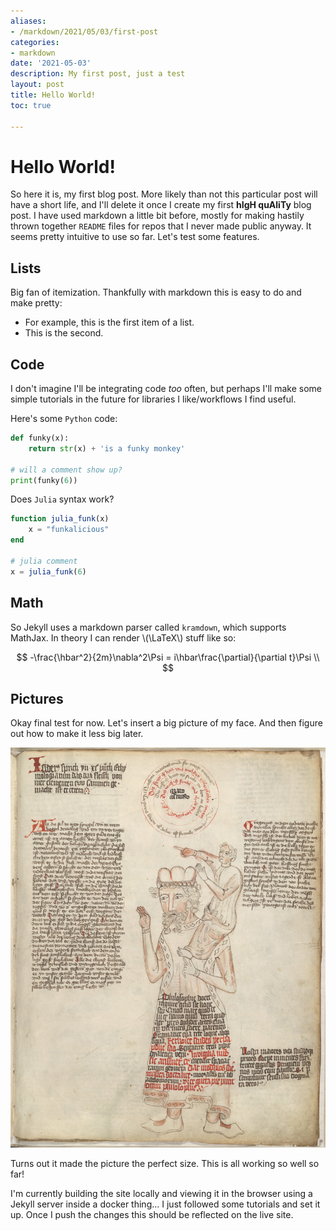```yaml
---
aliases:
- /markdown/2021/05/03/first-post
categories:
- markdown
date: '2021-05-03'
description: My first post, just a test
layout: post
title: Hello World!
toc: true

---
```


# Hello World!

So here it is, my first blog post. More likely than not this particular post will have a short life, and I'll delete it once I create my first **hIgH quAliTy** blog post. I have used markdown a little bit before, mostly for making hastily thrown together `README` files for repos that I never made public anyway. It seems pretty intuitive to use so far. Let's test some features.

## Lists

Big fan of itemization. Thankfully with markdown this is easy to do and make pretty:

- For example, this is the first item of a list.
- This is the second.

## Code

I don't imagine I'll be integrating code *too* often, but perhaps I'll make some simple tutorials in the future for libraries I like/workflows I find useful.

Here's some `Python` code:

```python
def funky(x):
	return str(x) + 'is a funky monkey'

# will a comment show up?
print(funky(6))
```

Does `Julia` syntax work?

```julia
function julia_funk(x)
	x = "funkalicious"
end

# julia comment
x = julia_funk(6)
```

## Math

So Jekyll uses a markdown parser called `kramdown`, which supports MathJax. In theory I can render \\(\LaTeX\\) stuff like so:

$$
-\frac{\hbar^2}{2m}\nabla^2\Psi = i\hbar\frac{\partial}{\partial t}\Psi \\
$$

## Pictures

Okay final test for now. Let's insert a big picture of my face. And then figure out how to make it less big later.

![](giantshoulders.jpeg "my face")

Turns out it made the picture the perfect size. This is all working so well so far!

I'm currently building the site locally and viewing it in the browser using a Jekyll server inside a docker thing... I just followed some tutorials and set it up. Once I push the changes this should be reflected on the live site.